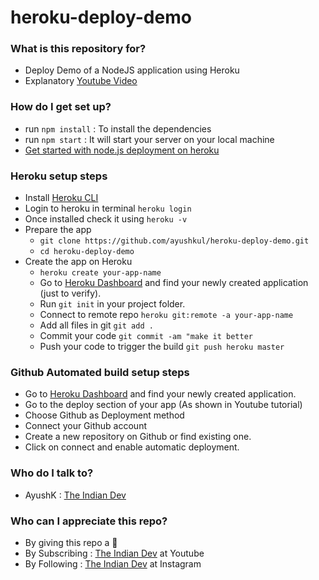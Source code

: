 # heroku-deploy-demo #

### What is this repository for? ###

* Deploy Demo of a NodeJS application using Heroku
* Explanatory [Youtube Video](https://www.youtube.com/watch?v=Hd2rKxucbWw)

### How do I get set up? ###

* run `npm install` : To install the dependencies 
* run `npm start` : It will start your server on your local machine
* [Get started with node.js deployment on heroku](https://devcenter.heroku.com/articles/getting-started-with-nodejs)

### Heroku setup steps ###

* Install [Heroku CLI](https://devcenter.heroku.com/articles/getting-started-with-nodejs#set-up)
* Login to heroku in terminal `heroku login`
* Once installed check it using `heroku -v`
* Prepare the app 
    * `git clone https://github.com/ayushkul/heroku-deploy-demo.git`
    * `cd heroku-deploy-demo`
* Create the app on Heroku
    * `heroku create your-app-name`
    * Go to [Heroku Dashboard](https://dashboard.heroku.com/) and find your newly created application (just to verify).
    * Run `git init` in your project folder.
    * Connect to remote repo `heroku git:remote -a your-app-name`
    * Add all files in git `git add .`
    * Commit your code `git commit -am "make it better`
    * Push your code to trigger the build `git push heroku master`

### Github Automated build setup steps ###

* Go to [Heroku Dashboard](https://dashboard.heroku.com/) and find your newly created application.
* Go to the deploy section of your app (As shown in Youtube tutorial)
* Choose Github as Deployment method
* Connect your Github account
* Create a new repository on Github or find existing one.
* Click on connect and enable automatic deployment.

### Who do I talk to? ###

* AyushK : [The Indian Dev](https://www.instagram.com/theindiandev)

### Who can I appreciate this repo? ###

* By giving this repo a 🌟
* By Subscribing : [The Indian Dev](https://www.youtube.com/channel/UCbaR6YYn5VGXrR5_f-4tNsA) at Youtube
* By Following : [The Indian Dev](https://www.instagram.com/theindiandev) at Instagram
